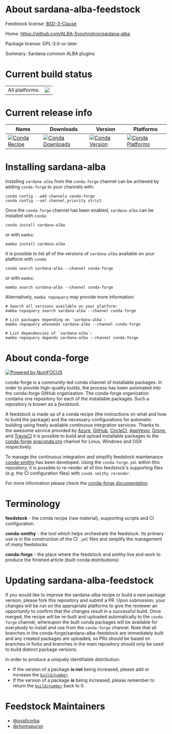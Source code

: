 About sardana-alba-feedstock
============================

Feedstock license: [BSD-3-Clause](https://github.com/conda-forge/sardana-alba-feedstock/blob/main/LICENSE.txt)

Home: https://github.com/ALBA-Synchrotron/sardana-alba

Package license: GPL-3.0-or-later

Summary: Sardana common ALBA plugins

Current build status
====================


<table><tr><td>All platforms:</td>
    <td>
      <a href="https://dev.azure.com/conda-forge/feedstock-builds/_build/latest?definitionId=21007&branchName=main">
        <img src="https://dev.azure.com/conda-forge/feedstock-builds/_apis/build/status/sardana-alba-feedstock?branchName=main">
      </a>
    </td>
  </tr>
</table>

Current release info
====================

| Name | Downloads | Version | Platforms |
| --- | --- | --- | --- |
| [![Conda Recipe](https://img.shields.io/badge/recipe-sardana--alba-green.svg)](https://anaconda.org/conda-forge/sardana-alba) | [![Conda Downloads](https://img.shields.io/conda/dn/conda-forge/sardana-alba.svg)](https://anaconda.org/conda-forge/sardana-alba) | [![Conda Version](https://img.shields.io/conda/vn/conda-forge/sardana-alba.svg)](https://anaconda.org/conda-forge/sardana-alba) | [![Conda Platforms](https://img.shields.io/conda/pn/conda-forge/sardana-alba.svg)](https://anaconda.org/conda-forge/sardana-alba) |

Installing sardana-alba
=======================

Installing `sardana-alba` from the `conda-forge` channel can be achieved by adding `conda-forge` to your channels with:

```
conda config --add channels conda-forge
conda config --set channel_priority strict
```

Once the `conda-forge` channel has been enabled, `sardana-alba` can be installed with `conda`:

```
conda install sardana-alba
```

or with `mamba`:

```
mamba install sardana-alba
```

It is possible to list all of the versions of `sardana-alba` available on your platform with `conda`:

```
conda search sardana-alba --channel conda-forge
```

or with `mamba`:

```
mamba search sardana-alba --channel conda-forge
```

Alternatively, `mamba repoquery` may provide more information:

```
# Search all versions available on your platform:
mamba repoquery search sardana-alba --channel conda-forge

# List packages depending on `sardana-alba`:
mamba repoquery whoneeds sardana-alba --channel conda-forge

# List dependencies of `sardana-alba`:
mamba repoquery depends sardana-alba --channel conda-forge
```


About conda-forge
=================

[![Powered by
NumFOCUS](https://img.shields.io/badge/powered%20by-NumFOCUS-orange.svg?style=flat&colorA=E1523D&colorB=007D8A)](https://numfocus.org)

conda-forge is a community-led conda channel of installable packages.
In order to provide high-quality builds, the process has been automated into the
conda-forge GitHub organization. The conda-forge organization contains one repository
for each of the installable packages. Such a repository is known as a *feedstock*.

A feedstock is made up of a conda recipe (the instructions on what and how to build
the package) and the necessary configurations for automatic building using freely
available continuous integration services. Thanks to the awesome service provided by
[Azure](https://azure.microsoft.com/en-us/services/devops/), [GitHub](https://github.com/),
[CircleCI](https://circleci.com/), [AppVeyor](https://www.appveyor.com/),
[Drone](https://cloud.drone.io/welcome), and [TravisCI](https://travis-ci.com/)
it is possible to build and upload installable packages to the
[conda-forge](https://anaconda.org/conda-forge) [anaconda.org](https://anaconda.org/)
channel for Linux, Windows and OSX respectively.

To manage the continuous integration and simplify feedstock maintenance
[conda-smithy](https://github.com/conda-forge/conda-smithy) has been developed.
Using the ``conda-forge.yml`` within this repository, it is possible to re-render all of
this feedstock's supporting files (e.g. the CI configuration files) with ``conda smithy rerender``.

For more information please check the [conda-forge documentation](https://conda-forge.org/docs/).

Terminology
===========

**feedstock** - the conda recipe (raw material), supporting scripts and CI configuration.

**conda-smithy** - the tool which helps orchestrate the feedstock.
                   Its primary use is in the construction of the CI ``.yml`` files
                   and simplify the management of *many* feedstocks.

**conda-forge** - the place where the feedstock and smithy live and work to
                  produce the finished article (built conda distributions)


Updating sardana-alba-feedstock
===============================

If you would like to improve the sardana-alba recipe or build a new
package version, please fork this repository and submit a PR. Upon submission,
your changes will be run on the appropriate platforms to give the reviewer an
opportunity to confirm that the changes result in a successful build. Once
merged, the recipe will be re-built and uploaded automatically to the
`conda-forge` channel, whereupon the built conda packages will be available for
everybody to install and use from the `conda-forge` channel.
Note that all branches in the conda-forge/sardana-alba-feedstock are
immediately built and any created packages are uploaded, so PRs should be based
on branches in forks and branches in the main repository should only be used to
build distinct package versions.

In order to produce a uniquely identifiable distribution:
 * If the version of a package **is not** being increased, please add or increase
   the [``build/number``](https://docs.conda.io/projects/conda-build/en/latest/resources/define-metadata.html#build-number-and-string).
 * If the version of a package **is** being increased, please remember to return
   the [``build/number``](https://docs.conda.io/projects/conda-build/en/latest/resources/define-metadata.html#build-number-and-string)
   back to 0.

Feedstock Maintainers
=====================

* [@ovallcorba](https://github.com/ovallcorba/)
* [@rhomspuron](https://github.com/rhomspuron/)

